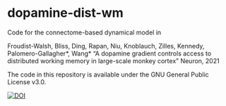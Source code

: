 # dopamine-dist-wm
Code for the connectome-based dynamical model in 

Froudist-Walsh, Bliss, Ding, Rapan, Niu, Knoblauch, Zilles, Kennedy, Palomero-Gallagher*, Wang*
“A dopamine gradient controls access to distributed working memory in large-scale monkey cortex”
Neuron, 2021


The code in this repository is available under the GNU General Public License v3.0.

<a href="https://doi.org/10.5281/zenodo.5172750"><img src="https://zenodo.org/badge/DOI/10.5281/zenodo.5172750.svg" alt="DOI"></a>
